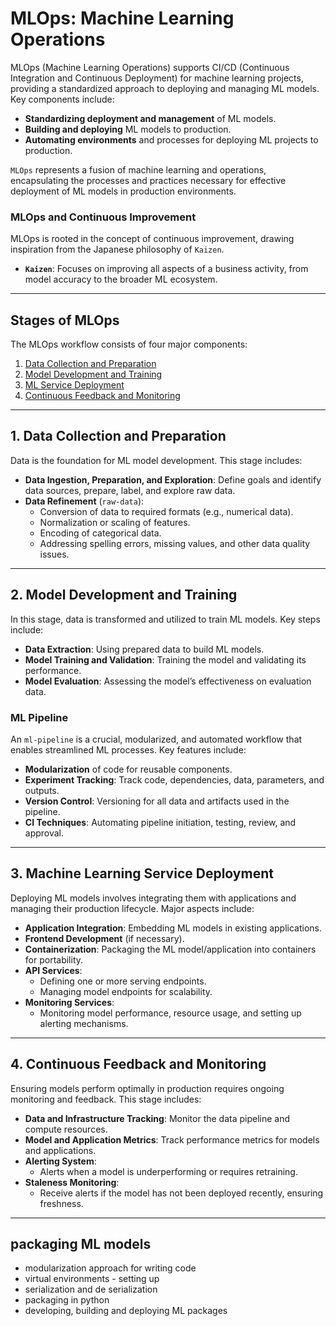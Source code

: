 # MLOps: Machine Learning Operations

MLOps (Machine Learning Operations) supports CI/CD (Continuous Integration and Continuous Deployment) for machine learning projects, providing a standardized approach to deploying and managing ML models. Key components include:

- **Standardizing deployment and management** of ML models.
- **Building and deploying** ML models to production.
- **Automating environments** and processes for deploying ML projects to production.

`MLOps` represents a fusion of machine learning and operations, encapsulating the processes and practices necessary for effective deployment of ML models in production environments.

### MLOps and Continuous Improvement

MLOps is rooted in the concept of continuous improvement, drawing inspiration from the Japanese philosophy of `Kaizen`.

- **`Kaizen`**: Focuses on improving all aspects of a business activity, from model accuracy to the broader ML ecosystem.

---

## Stages of MLOps

The MLOps workflow consists of four major components:

1. [Data Collection and Preparation](#data-collection-and-preparation)
2. [Model Development and Training](#model-development-and-training)
3. [ML Service Deployment](#ml-service-deployment)
4. [Continuous Feedback and Monitoring](#continuous-feedback-and-monitoring)

---

## 1. Data Collection and Preparation

Data is the foundation for ML model development. This stage includes:

- **Data Ingestion, Preparation, and Exploration**: Define goals and identify data sources, prepare, label, and explore raw data.
- **Data Refinement** (`raw-data`):
  - Conversion of data to required formats (e.g., numerical data).
  - Normalization or scaling of features.
  - Encoding of categorical data.
  - Addressing spelling errors, missing values, and other data quality issues.

---

## 2. Model Development and Training

In this stage, data is transformed and utilized to train ML models. Key steps include:

- **Data Extraction**: Using prepared data to build ML models.
- **Model Training and Validation**: Training the model and validating its performance.
- **Model Evaluation**: Assessing the model’s effectiveness on evaluation data.

### ML Pipeline

An `ml-pipeline` is a crucial, modularized, and automated workflow that enables streamlined ML processes. Key features include:

- **Modularization** of code for reusable components.
- **Experiment Tracking**: Track code, dependencies, data, parameters, and outputs.
- **Version Control**: Versioning for all data and artifacts used in the pipeline.
- **CI Techniques**: Automating pipeline initiation, testing, review, and approval.

---

## 3. Machine Learning Service Deployment

Deploying ML models involves integrating them with applications and managing their production lifecycle. Major aspects include:

- **Application Integration**: Embedding ML models in existing applications.
- **Frontend Development** (if necessary).
- **Containerization**: Packaging the ML model/application into containers for portability.
- **API Services**:
  - Defining one or more serving endpoints.
  - Managing model endpoints for scalability.
- **Monitoring Services**:
  - Monitoring model performance, resource usage, and setting up alerting mechanisms.

---

## 4. Continuous Feedback and Monitoring

Ensuring models perform optimally in production requires ongoing monitoring and feedback. This stage includes:

- **Data and Infrastructure Tracking**: Monitor the data pipeline and compute resources.
- **Model and Application Metrics**: Track performance metrics for models and applications.
- **Alerting System**:
  - Alerts when a model is underperforming or requires retraining.
- **Staleness Monitoring**:
  - Receive alerts if the model has not been deployed recently, ensuring freshness.

---

## packaging ML models

* modularization approach for writing code
* virtual environments - setting up
* serialization and de serialization
* packaging in python
* developing, building and deploying ML packages
